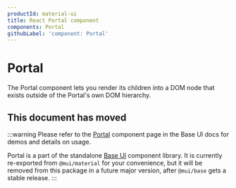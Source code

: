 ```yaml
---
productId: material-ui
title: React Portal component
components: Portal
githubLabel: 'component: Portal'
---
```


# Portal

<p class="description">The Portal component lets you render its children into a DOM node that exists outside of the Portal's own DOM hierarchy.</p>

## This document has moved

:::warning
Please refer to the [Portal](/base-ui/react-portal/) component page in the Base UI docs for demos and details on usage.

Portal is a part of the standalone [Base UI](/base-ui/getting-started/) component library.
It is currently re-exported from `@mui/material` for your convenience, but it will be removed from this package in a future major version, after `@mui/base` gets a stable release.
:::
